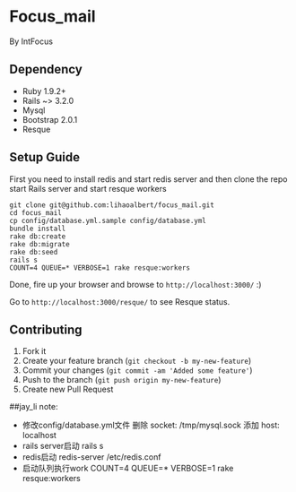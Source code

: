 # Focus_mail

By IntFocus

## Dependency

* Ruby 1.9.2+
* Rails ~> 3.2.0
* Mysql
* Bootstrap 2.0.1
* Resque

## Setup Guide

First you need to install redis and start redis server and then clone the repo start Rails server and start resque workers

    git clone git@github.com:lihaoalbert/focus_mail.git
    cd focus_mail
    cp config/database.yml.sample config/database.yml
    bundle install
    rake db:create
    rake db:migrate
    rake db:seed
    rails s
    COUNT=4 QUEUE=* VERBOSE=1 rake resque:workers

Done, fire up your browser and browse to `http://localhost:3000/` :)

Go to `http://localhost:3000/resque/` to see Resque status.

## Contributing

1. Fork it
2. Create your feature branch (`git checkout -b my-new-feature`)
3. Commit your changes (`git commit -am 'Added some feature'`)
4. Push to the branch (`git push origin my-new-feature`)
5. Create new Pull Request

##jay_li note:
* 修改config/database.yml文件
   删除 socket: /tmp/mysql.sock 
   添加 host: localhost
* rails server启动
   rails s
* redis启动
  redis-server /etc/redis.conf
* 启动队列执行work
  COUNT=4 QUEUE=* VERBOSE=1 rake resque:workers
